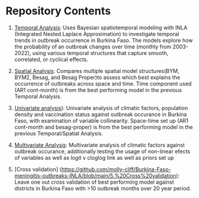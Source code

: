 

# Repository Contents
1. [Temporal Analysis](https://github.com/molly-cliff/Burkina-Faso-meningitis-outbreaks-INLA/blob/main/1.Temporal-analysis.R): Uses Bayesian spatiotemporal modeling with INLA (Integrated Nested Laplace Approximation) to investigate temporal trends in outbreak occurrence in Burkina Faso. The models explore how the probability of an outbreak changes over time (monthly from 2003-2022), using various temporal structures that capture smooth, correlated, or cyclical effects.

2. [Spatial Analysis](https://github.com/molly-cliff/Burkina-Faso-meningitis-outbreaks-INLA/blob/main/Spatial-analysis.R): Compares multiple spatial model structures(BYM, BYM2, Besag, and Besag Proper)to assess which best explains the occurrence of outbreaks across space and time. Time component used (AR1 cont-month) is from the best performing model in the previous Temporal Analysis. 

3. [Univariate analysis](https://github.com/molly-cliff/Burkina-Faso-meningitis-outbreaks-INLA/blob/main/3.%20Univariate%20analysis)): Univariate analysis of climatic factors, population density and vaccination status against outbreak occurance in Burkina Faso, with examination of variable collinearity. Space-time set up (AR1 cont-month and besag-proper) is from the best performing model in the previous Temporal/Spatial Analysis. 

4. [Multivariate Analysis](https://github.com/molly-cliff/Burkina-Faso-meningitis-outbreaks-INLA/blob/main/4.%20Multivariate%20analysis.R): Multivariate analysis of climatic factors against outbreak occurance, additionally testing the usage of non-linear efects of variables as well as logit v cloglog link as well as priors set up
  
5. [Cross validation] (https://github.com/molly-cliff/Burkina-Faso-meningitis-outbreaks-INLA/blob/main/5.%20Cross%20validation): Leave one out cross validation of best performing model against districts in Burkina Faso with >10 outbreak months over 20 year period.

